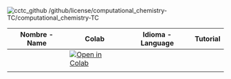 ![cctc_github](https://github.com/camilotayac/computational_chemistry-TC/assets/74197522/e6084fb7-e9f1-4d8d-89ba-ae5e1710e378)
/github/license/computational_chemistry-TC/computational_chemistry-TC

|Nombre - Name|Colab|Idioma - Language|Tutorial|
|-|-|-|-|
| |[![Open in Colab](https://colab.research.google.com/assets/colab-badge.svg)](https://colab.research.google.com/github/camilotayac/computational_chemistry-TC/blob/master/CoLab/Analisis_poros_HOLE2.ipynb)
 | | |


